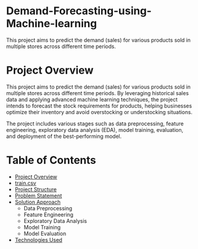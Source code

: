 # Demand-Forecasting-using-Machine-learning
This project aims to predict the demand (sales) for various products sold in multiple stores across different time periods.

# Project Overview
This project aims to predict the demand (sales) for various products sold in multiple stores across different time periods. By leveraging historical sales data and applying advanced machine learning techniques, the project intends to forecast the stock requirements for products, helping businesses optimize their inventory and avoid overstocking or understocking situations.

The project includes various stages such as data preprocessing, feature engineering, exploratory data analysis (EDA), model training, evaluation, and deployment of the best-performing model.

# Table of Contents

- [Project Overview](#project-overview)
- [train.csv](####dataset)
- [Project Structure](####project-structure)
- [Problem Statement](####problem-statement)
- [Solution Approach](####solution-approach)
  - Data Preprocessing
  - Feature Engineering
  - Exploratory Data Analysis
  - Model Training
  - Model Evaluation
- [Technologies Used](####technologies-used)
